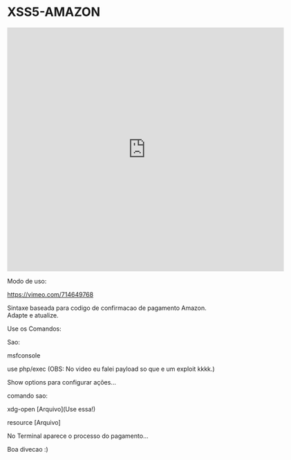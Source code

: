 # XSS5-AMAZON


<iframe src="https://player.vimeo.com/video/714649768?h=543b024bd0" width="640" height="564" frameborder="0" allow="autoplay; fullscreen" allowfullscreen></iframe>


Modo de uso:


https://vimeo.com/714649768


Sintaxe baseada para codigo de confirmacao de pagamento Amazon. Adapte e atualize.


Use os Comandos:


Sao:


msfconsole


use php/exec (OBS: No video eu falei payload so que e um exploit kkkk.)


Show options para configurar ações...


comando sao:


xdg-open [Arquivo](Use essa!)


resource [Arquivo]


No Terminal aparece o processo do pagamento...


Boa divecao :)
